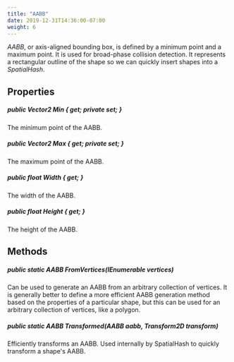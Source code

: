 ```yaml
---
title: "AABB"
date: 2019-12-31T14:36:00-07:00
weight: 6
---
```


*AABB*, or axis-aligned bounding box, is defined by a minimum point and a maximum point. It is used for broad-phase collision detection. It represents a rectangular outline of the shape so we can quickly insert shapes into a *SpatialHash*.

## Properties

##### **public Vector2 Min { get; private set; }**

The minimum point of the AABB.

##### **public Vector2 Max { get; private set; }**

The maximum point of the AABB.

##### **public float Width { get; }**

The width of the AABB.

##### **public float Height { get; }**

The height of the AABB.

## Methods

##### **public static AABB FromVertices(IEnumerable<Position2D> vertices)**

Can be used to generate an AABB from an arbitrary collection of vertices. It is generally better to define a more efficient AABB generation method based on the properties of a particular shape, but this can be used for an arbitrary collection of vertices, like a polygon.

##### **public static AABB Transformed(AABB aabb, Transform2D transform)**

Efficiently transforms an AABB. Used internally by SpatialHash to quickly transform a shape's AABB.
